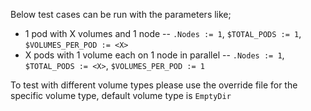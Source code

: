 Below test cases can be run with the parameters like;

- 1 pod with X volumes and 1 node
-- `.Nodes := 1`, `$TOTAL_PODS := 1`, `$VOLUMES_PER_POD := <X>`
- X pods with 1 volume each on 1 node in parallel
-- `.Nodes := 1`, `$TOTAL_PODS := <X>`, `$VOLUMES_PER_POD := 1`

To test with different volume types please use the override file for the specific volume type, default volume type is `EmptyDir`
